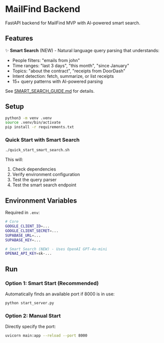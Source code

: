 # MailFind Backend

FastAPI backend for MailFind MVP with AI-powered smart search.

## Features

✨ **Smart Search** (NEW) - Natural language query parsing that understands:
- People filters: "emails from john"
- Time ranges: "last 3 days", "this month", "since January"
- Topics: "about the contract", "receipts from DoorDash"
- Intent detection: fetch, summarize, or list receipts
- 15+ query patterns with AI-powered parsing

See [SMART_SEARCH_GUIDE.md](SMART_SEARCH_GUIDE.md) for details.

## Setup

```bash
python3 -m venv .venv
source .venv/bin/activate
pip install -r requirements.txt
```

### Quick Start with Smart Search

```bash
./quick_start_smart_search.sh
```

This will:
1. Check dependencies
2. Verify environment configuration
3. Test the query parser
4. Test the smart search endpoint

## Environment Variables

Required in `.env`:

```bash
# Core
GOOGLE_CLIENT_ID=...
GOOGLE_CLIENT_SECRET=...
SUPABASE_URL=...
SUPABASE_KEY=...

# Smart Search (NEW) - Uses OpenAI GPT-4o-mini
OPENAI_API_KEY=sk-...
```

## Run

### Option 1: Smart Start (Recommended)
Automatically finds an available port if 8000 is in use:

```bash
python start_server.py
```

### Option 2: Manual Start
Directly specify the port:

```bash
uvicorn main:app --reload --port 8000
```
